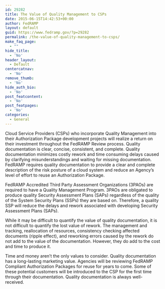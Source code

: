 ```yaml
---
id: 29282
title: The Value of Quality Management to CSPs
date: 2015-06-15T14:42:53+00:00
author: FedRAMP
layout: default
guid: https://www.fedramp.gov/?p=29282
permalink: /the-value-of-quality-management-to-csps/
make_faq_page:
  - ""
hide_title:
  - 'No'
header_layout:
  - Default
centercatnav:
  - 'No'
remove_thumb:
  - 'No'
hide_auth_bio:
  - 'No'
post_featcontent:
  - 'No'
post_featpages:
  - 'No'
categories:
  - General
---
```

Cloud Service Providers (CSPs) who incorporate Quality Management into their Authorization Package development projects will realize a return on their investment throughout the FedRAMP Review process. Quality documentation is clear, concise, consistent, and complete. Quality documentation minimizes costly rework and time consuming delays caused by clarifying misunderstandings and waiting for missing documentation. FedRAMP requires quality documentation to provide a clear and complete description of the risk posture of a cloud system and reduce an Agency’s level of effort to reuse an Authorization Package.

FedRAMP Accredited Third Party Assessment Organizations (3PAOs) are required to have a Quality Management Program. 3PAOs are obligated to produce quality Security Assessment Plans (SAPs) regardless of the quality of the System Security Plans (SSPs) they are based on. Therefore, a quality SSP will reduce the delays and rework associated with developing Security Assessment Plans (SAPs).

While it may be difficult to quantify the value of quality documentation, it is not difficult to quantify the lost value of rework. The management and tracking, reallocation of resources, consistency checking affected documents (ripple effect), and reworking errors caused by the rework do not add to the value of the documentation. However, they do add to the cost and time to produce it.

Time and money aren’t the only values to consider. Quality documentation has a long-lasting marketing value. Agencies will be reviewing FedRAMP Compliant Authorization Packages for reuse for years to come. Some of these potential customers will be introduced to the CSP for the first time through their documentation. Quality documentation is always well-received.